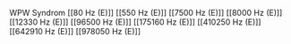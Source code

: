 WPW Syndrom
[[80 Hz (E)]]
[[550 Hz (E)]]
[[7500 Hz (E)]]
[[8000 Hz (E)]]
[[12330 Hz (E)]]
[[96500 Hz (E)]]
[[175160 Hz (E)]]
[[410250 Hz (E)]]
[[642910 Hz (E)]]
[[978050 Hz (E)]]